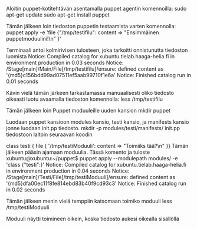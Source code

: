 Aloitin puppet-kotitehtävän asentamalla puppet agentin komennoilla:
sudo apt-get update
sudo apt-get install puppet

Tämän jälkeen loin tiedoston puppetin testaamista varten komennolla:
puppet apply -e 'file {"/tmp/testifilu": content => "Ensimmäinen puppetmoduulini!\n" }'

Terminaali antoi kolmirivisen tulosteen, joka tarkoitti onnistunutta tiedoston luomista
Notice: Compiled catalog for xubuntu.tielab.haaga-helia.fi in environment production in 0.03 seconds
Notice: /Stage[main]/Main/File[/tmp/testifilu]/ensure: defined content as '{md5}c156bdd99ad07511ef5aab99710f1e6a'
Notice: Finished catalog run in 0.01 seconds

Kävin vielä tämän järkeen tarkastamassa manuaalisesti oliko tiedosto oikeasti luotu avaamalla tiedoston komennolla:
less /tmp/testifilu

Tämän jälkeen loin Puppet moduuleille uuden kansion
mkdir puppet

Luodaan puppet kansioon modules kansio, testi kansio, ja manifests kansio jonne luodaan init.pp tiedosto.
mkdir -p modules/testi/manifests/
init.pp tiedostoon laitoin seuraavan koodin

class testi { 
        file { '/tmp/testiModuuli':
                content => "Toimiiks tää?\n"
}}
Tämän jälkeen pääsin ajamaan moduulia. Tässä komento ja tuloste
xubuntu@xubuntu:~/puppet$ puppet apply --modulepath modules/ -e 'class {"testi":}'
Notice: Compiled catalog for xubuntu.tielab.haaga-helia.fi in environment production in 0.04 seconds
Notice: /Stage[main]/Testi/File[/tmp/testiModuuli]/ensure: defined content as '{md5}dfa00ec11f8fe814ebd83b40f9cd93c3'
Notice: Finished catalog run in 0.02 seconds

Tämän jälkeen menin vielä temppiin katsomaan toimiko moduuli
less /tmp/testiModuuli

Moduuli näytti toimineen oikein, koska tiedosto aukesi oikealla sisällöllä
